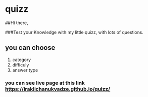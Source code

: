 # quizz

##Hi there,

###Test your Knowledge with my little quizz, with lots of questions.

## you can choose 

1. category
2. difficuly
3. answer type

### you can see live page at this link https://iraklichanukvadze.github.io/quizz/
